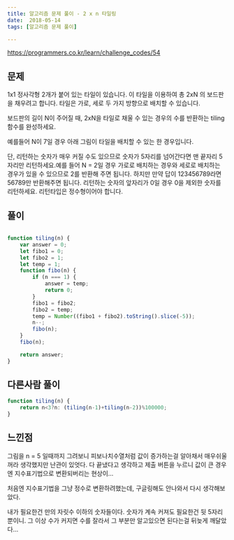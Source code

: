 ```yaml
---
title: 알고리즘 문제 풀이 - 2 x n 타일링
date:  2018-05-14
tags: [알고리즘 문제 풀이]

---
```

https://programmers.co.kr/learn/challenge_codes/54

## 문제
1x1 정사각형 2개가 붙어 있는 타일이 있습니다. 이 타일을 이용하여 총 2xN 의 보드판을 채우려고 합니다. 타일은 가로, 세로 두 가지 방향으로 배치할 수 있습니다.

보드판의 길이 N이 주어질 때, 2xN을 타일로 채울 수 있는 경우의 수를 반환하는 tiling 함수를 완성하세요.

예를들어 N이 7일 경우 아래 그림이 타일을 배치할 수 있는 한 경우입니다.

단, 리턴하는 숫자가 매우 커질 수도 있으므로 숫자가 5자리를 넘어간다면 맨 끝자리 5자리만 리턴하세요.예를 들어 N = 2일 경우 가로로 배치하는 경우와 세로로 배치하는 경우가 있을 수 있으므로 2를 반환해 주면 됩니다. 하지만 만약 답이 123456789라면 56789만 반환해주면 됩니다. 리턴하는 숫자의 앞자리가 0일 경우 0을 제외한 숫자를 리턴하세요. 리턴타입은 정수형이어야 합니다.
## 풀이

```javascript

function tiling(n) {
	var answer = 0;
    let fibo1 = 0;
    let fibo2 = 1;
    let temp = 1;
    function fibo(n) {
        if (n === 1) {
            answer = temp;
            return 0;
        }
        fibo1 = fibo2;
        fibo2 = temp;
        temp = Number((fibo1 + fibo2).toString().slice(-5));
        n--;
        fibo(n);
    }
    fibo(n);

    return answer;
}
```

## 다른사람 풀이
```javascript
function tiling(n) {
    return n<3?n: (tiling(n-1)+tiling(n-2))%100000;
}
```

## 느낀점
그림을 n = 5 일때까지 그려보니 피보나치수열처럼 값이 증가하는걸 알아채서 매우쉬울꺼라 생각했지만 난관이 있엇다.
다 끝냈다고 생각하고 제출 버튼을 누르니 값이 큰 경우엔 지수표기법으로 변환되버리는 현상이...

처음엔 지수표기법을 그냥 정수로 변환하려했는데, 구글링해도 안나와서 다시 생각해보았다.

내가 필요한건 만의 자릿수 이하의 숫자들이다. 숫자가 계속 커져도 필요한건 뒷 5자리 뿐이니. 그 이상 수가 커지면 수를 잘라서 그 부분만 알고있으면 된다는걸 뒤늦게 깨달았다...
